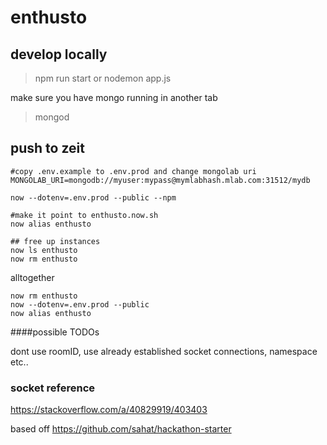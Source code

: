 # enthusto


## develop locally

> npm run start
or
> nodemon app.js

make sure you have mongo running in another tab
> mongod

## push to zeit


```
#copy .env.example to .env.prod and change mongolab uri
MONGOLAB_URI=mongodb://myuser:mypass@mymlabhash.mlab.com:31512/mydb
```


```
now --dotenv=.env.prod --public --npm

#make it point to enthusto.now.sh
now alias enthusto  

## free up instances
now ls enthusto
now rm enthusto
```

alltogether
```
now rm enthusto
now --dotenv=.env.prod --public
now alias enthusto  
```

####possible TODOs

dont use roomID, use already established socket connections, namespace etc..

### socket reference
https://stackoverflow.com/a/40829919/403403

based off https://github.com/sahat/hackathon-starter